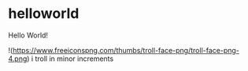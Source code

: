 # helloworld
Hello World!

!(https://www.freeiconspng.com/thumbs/troll-face-png/troll-face-png-4.png) i troll in minor increments
